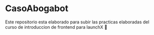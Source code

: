 # CasoAbogabot
Este repositorio esta elaborado para subir las practicas elaboradas del curso de introduccion de frontend para launchX 🙂
